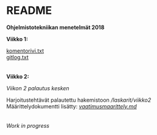 # README

**Ohjelmistotekniikan menetelmät 2018**

**Viikko 1:**

[komentorivi.txt](https://github.com/oskarioskari/otm-harjoitustyo/blob/master/laskarit/viikko1/komentorivi.txt)\
[gitlog.txt](https://github.com/oskarioskari/otm-harjoitustyo/blob/master/laskarit/viikko1/gitlog.txt)
\
\
\
**Viikko 2:**

*Viikon 2 palautus kesken*

Harjoitustehtävät palautettu hakemistoon */laskarit/viikko2*\
Määrittelydokumentti lisätty: [*vaatimusmaarittely.md*](https://github.com/oskarioskari/otm-harjoitustyo/blob/master/dokumentointi/vaatimusmaarittely.md)
\
\
\
*Work in progress*
